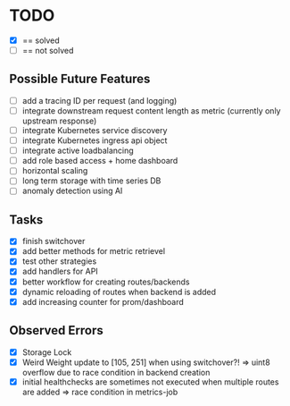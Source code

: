 # TODO

- [x] == solved
- [ ] == not solved

## Possible Future Features

- [ ] add a tracing ID per request (and logging)
- [ ] integrate downstream request content length as metric (currently only upstream response)
- [ ] integrate Kubernetes service discovery
- [ ] integrate Kubernetes ingress api object
- [ ] integrate active loadbalancing
- [ ] add role based access + home dashboard
- [ ] horizontal scaling
- [ ] long term storage with time series DB
- [ ] anomaly detection using AI

## Tasks

- [x] finish switchover
- [x] add better methods for metric retrievel
- [x] test other strategies
- [x] add handlers for API
- [x] better workflow for creating routes/backends
- [x] dynamic reloading of routes when backend is added
- [x] add increasing counter for prom/dashboard

## Observed Errors

- [x] Storage Lock
- [x] Weird Weight update to [105, 251] when using switchover?! => uint8 overflow due to race condition in backend creation
- [x] initial healthchecks are sometimes not executed when multiple routes are added => race condition in metrics-job
